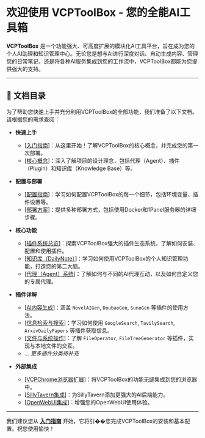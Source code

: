 # 欢迎使用 VCPToolBox - 您的全能AI工具箱

**VCPToolBox** 是一个功能强大、可高度扩展的模块化AI工具平台，旨在成为您的个人AI助理和知识管理中心。无论您是想与AI进行深度对话、自动生成内容、管理您的日常笔记，还是将各种AI服务集成到您的工作流中，VCPToolBox都能为您提供强大的支持。

---

## 📖 文档目录

为了帮助您快速上手并充分利用VCPToolBox的全部功能，我们准备了以下文档。请根据您的需求查阅：

*   **快速上手**
    *   [[入门指南](./getting-started.md)]：从这里开始！了解VCPToolBox的核心概念，并完成您的第一次部署。
    *   [[核心概念](./core-concepts.md)]：深入了解项目的设计理念，包括代理（Agent）、插件（Plugin）和知识库（Knowledge Base）等。

*   **配置与部署**
    *   [[配置指南](./configuration.md)]：学习如何配置VCPToolBox的每一个细节，包括环境变量、插件设置等。
    *   [[部署方案](./deployment.md)]：提供多种部署方式，包括使用Docker和1Panel服务器的详细步骤。

*   **核心功能**
    *   [[插件系统总览](./plugins/index.md)]：探索VCPToolBox强大的插件生态系统，了解如何安装、配置和使用插件。
    *   [[知识库（DailyNote）](./features/dailynote.md)]：学习如何使用VCPToolBox的个人知识管理功能，打造您的第二大脑。
    *   [[代理（Agent）系统](./features/agents.md)]：了解如何与不同的AI代理互动，以及如何自定义您的专属代理。

*   **插件详解**
    *   [[AI内容生成](./plugins/ai-generation.md)]：涵盖 `NovelAIGen`, `DoubaoGen`, `SunoGen` 等插件的使用方法。
    *   [[信息检索与搜索](./plugins/information-retrieval.md)]：学习如何使用 `GoogleSearch`, `TavilySearch`, `ArxivDailyPapers` 等插件获取信息。
    *   [[文件与系统操作](./plugins/file-system.md)]：了解 `FileOperator`, `FileTreeGenerator` 等插件，实现与本地文件的交互。
    *   *... 更多插件分类待补充*

*   **外部集成**
    *   [[VCPChrome浏览器扩展](./integrations/vcp-chrome.md)]：将VCPToolBox的功能无缝集成到您的浏览器中。
    *   [[SillyTavern集成](./integrations/sillytavern.md)]：为SillyTavern添加更强大的AI后端能力。
    *   [[OpenWebUI集成](./integrations/openwebui.md)]：增强您的OpenWebUI使用体验。

---

我们建议您从 **[入门指南](./getting-started.md)** 开始，它将引��您完成VCPToolBox的安装和基本配置。祝您使用愉快！
